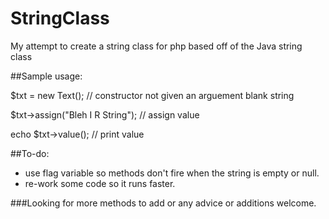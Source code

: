 StringClass
===========

My attempt to create a string class for php based off of the Java string class

##Sample usage:

$txt = new Text(); // constructor not given an arguement blank string

$txt->assign("Bleh I R String"); // assign value

echo $txt->value(); // print value

##To-do:

* use flag variable so methods don't fire when the string is empty or null.
* re-work some code so it runs faster.

###Looking for more methods to add or any advice or additions welcome.


